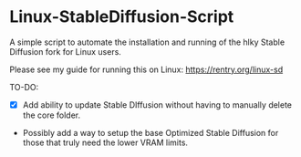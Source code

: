# Linux-StableDiffusion-Script
A simple script to automate the installation and running of the hlky Stable Diffusion fork for Linux users. 

Please see my guide for running this on Linux: https://rentry.org/linux-sd

TO-DO:

- [x] Add ability to update Stable DIffusion without having to manually delete the core folder.
- Possibly add a way to setup the base Optimized Stable Diffusion for those that truly need the lower VRAM limits.

